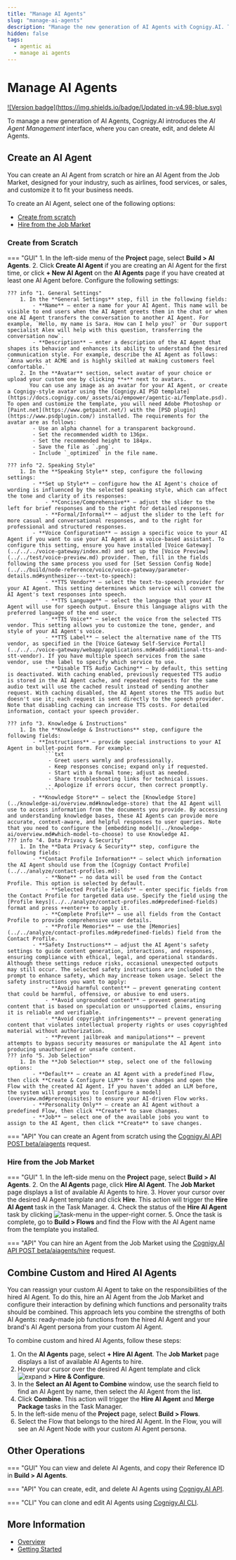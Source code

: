 ```yaml
---
title: "Manage AI Agents"
slug: "manage-ai-agents"
description: "Manage the new generation of AI Agents with Cognigy.AI. The AI Agent Management interface lets you create, edit, and delete AI Agents."
hidden: false
tags:
  - agentic ai
  - manage ai agents
---
```


# Manage AI Agents

[![Version badge](https://img.shields.io/badge/Updated in-v4.98-blue.svg)](../../../release-notes/4.98.md)

To manage a new generation of AI Agents, Cognigy.AI introduces the _AI Agent Management_ interface,
where you can create, edit, and delete AI Agents.

## Create an AI Agent

You can create an AI Agent from scratch or hire an AI Agent from the Job Market, designed for your industry, such as airlines, food services, or sales, and customize it to fit your business needs.

To create an AI Agent, select one of the following options:

- [Create from scratch](#create-from-scratch)
- [Hire from the Job Market](#hire-from-the-job-market)

### Create from Scratch

=== "GUI"
    1. In the left-side menu of the **Project** page, select **Build > AI Agents**.
    2. Click **Create AI Agent** if you are creating an AI Agent for the first time, or click **+ New AI Agent** on the **AI Agents** page if you have created at least one AI Agent before. Configure the following settings:

    ??? info "1. General Settings"
        1. In the **General Settings** step, fill in the following fields:
            - **Name** — enter a name for your AI Agent. This name will be visible to end users when the AI Agent greets them in the chat or when one AI Agent transfers the conversation to another AI Agent. For example, `Hello, my name is Sara. How can I help you?` or `Our support specialist Alex will help with this question, transferring the conversation now`.
            - **Description** — enter a description of the AI Agent that shapes its behavior and enhances its ability to understand the desired communication style. For example, describe the AI Agent as follows: `Anna works at ACME and is highly skilled at making customers feel comfortable.`
        2. In the **Avatar** section, select avatar of your choice or upload your custom one by clicking **+** next to avatars.
           You can use any image as an avatar for your AI Agent, or create a Cognigy-style avatar using the [Cognigy.AI PSD template](https://docs.cognigy.com/_assets/ai/empower/agentic-ai/Template.psd). To open and customize the template, you will need Adobe Photoshop or [Paint.net](https://www.getpaint.net/) with the [PSD plugin](https://www.psdplugin.com/) installed. The requirements for the avatar are as follows:
            - Use an alpha channel for a transparent background.
            - Set the recommended width to 136px.
            - Set the recommended height to 184px.
            - Save the file as `.png`.
            - Include `_optimized` in the file name.

    ??? info "2. Speaking Style"
        1. In the **Speaking Style** step, configure the following settings:
            - **Set up Style** — configure how the AI Agent's choice of wording is influenced by the selected speaking style, which can affect the tone and clarity of its responses:
                - **Concise/Comprehensive** — adjust the slider to the left for brief responses and to the right for detailed responses.
                - **Formal/Informal** — adjust the slider to the left for more casual and conversational responses, and to the right for professional and structured responses.
            - **Voice Configuration** — assign a specific voice to your AI Agent if you want to use your AI Agent as a voice-based assistant. To configure this setting, ensure you have installed [Voice Gateway](../../../voice-gateway/index.md) and set up the [Voice Preview](../../test/voice-preview.md) provider. Then, fill in the fields following the same process you used for [Set Session Config Node](../../build/node-reference/voice/voice-gateway/parameter-details.md#synthesizer---text-to-speech):
                - **TTS Vendor** — select the text-to-speech provider for your AI Agent. This setting determines which service will convert the AI Agent's text responses into speech.
                - **TTS Language** — select the language that your AI Agent will use for speech output. Ensure this language aligns with the preferred language of the end user.
                - **TTS Voice** — select the voice from the selected TTS vendor. This setting allows you to customize the tone, gender, and style of your AI Agent's voice.
                - **TTS Label** — select the alternative name of the TTS vendor, as specified in the [Voice Gateway Self-Service Portal](../../../voice-gateway/webapp/applications.md#add-additional-tts-and-stt-vendor). If you have multiple speech services from the same vendor, use the label to specify which service to use.
                - **Disable TTS Audio Caching** — by default, this setting is deactivated. With caching enabled, previously requested TTS audio is stored in the AI Agent cache, and repeated requests for the same audio text will use the cached result instead of sending another request. With caching disabled, the AI Agent stores the TTS audio but doesn't use it; each request is sent directly to the speech provider. Note that disabling caching can increase TTS costs. For detailed information, contact your speech provider. 

    ??? info "3. Knowledge & Instructions"
        1. In the **Knowledge & Instructions** step, configure the following fields:
            - **Instructions** — provide special instructions to your AI Agent in bullet-point form. For example:
                ```txt
                 - Greet users warmly and professionally.
                 - Keep responses concise; expand only if requested.
                 - Start with a formal tone; adjust as needed.
                 - Share troubleshooting links for technical issues.
                 - Apologize if errors occur, then correct promptly.
                ```
            - **Knowledge Store** — select the [Knowledge Store](../knowledge-ai/overview.md#knowledge-store) that the AI Agent will use to access information from the documents you provide. By accessing and understanding knowledge bases, these AI Agents can provide more accurate, context-aware, and helpful responses to user queries. Note that you need to configure the [embedding model](../knowledge-ai/overview.md#which-model-to-choose) to use Knowledge AI.
    ??? info "4. Data Privacy & Security"
        1. In the **Data Privacy & Security** step, configure the following fields:
            - **Contact Profile Information** — select which information the AI Agent should use from the [Cognigy Contact Profile](../../analyze/contact-profiles.md):
                - **None** — no data will be used from the Contact Profile. This option is selected by default.
                - **Selected Profile Fields** — enter specific fields from the Contact Profile for targeted data use. Specify the field using the [Profile keys](../../analyze/contact-profiles.md#predefined-fields) format and press ++enter++ to apply it.
                - **Complete Profile** — use all fields from the Contact Profile to provide comprehensive user details. 
                - **Profile Memories** — use the [Memories](../../analyze/contact-profiles.md#predefined-fields) field from the Contact Profile.
            - **Safety Instructions** — adjust the AI Agent's safety settings to guide content generation, interactions, and responses, ensuring compliance with ethical, legal, and operational standards. Although these settings reduce risks, occasional unexpected outputs may still occur. The selected safety instructions are included in the prompt to enhance safety, which may increase token usage. Select the safety instructions you want to apply:
                - **Avoid harmful content** — prevent generating content that could be harmful, offensive, or abusive to end users.
                - **Avoid ungrounded content** — prevent generating content that is based on speculation or unsupported claims, ensuring it is reliable and verifiable.
                - **Avoid copyright infringements** — prevent generating content that violates intellectual property rights or uses copyrighted material without authorization.
                - **Prevent jailbreak and manipulations** — prevent attempts to bypass security measures or manipulate the AI Agent into producing unauthorized or unsafe content.
    ??? info "5. Job Selection"
        1. In the **Job Selection** step, select one of the following options:
            - **Default** — create an AI Agent with a predefined Flow, then click **Create & Configure LLM** to save changes and open the Flow with the created AI Agent. If you haven't added an LLM before, the system will prompt you to [configure a model](overview.md#prerequisites) to ensure your AI-driven Flow works.
            - **Personality Only** — create an AI Agent without a predefined Flow, then click **Create** to save changes.
            - **Job** — select one of the available jobs you want to assign to the AI Agent, then click **Create** to save changes.

=== "API"
    You can create an Agent from scratch using the [Cognigy.AI API POST beta/aiagents](https://api-trial.cognigy.ai/openapi#post-/beta/aiagents) request.

### Hire from the Job Market

=== "GUI"
    1. In the left-side menu on the **Project** page, select **Build > AI Agents**.
    2. On the **AI Agents** page, click **Hire AI Agent**. The **Job Market** page displays a list of available AI Agents to hire.
    3. Hover your cursor over the desired AI Agent template and click **Hire**. This action will trigger the **Hire AI Agent** task in the Task Manager.
    4. Check the status of the **Hire AI Agent** task by clicking ![task-menu](../../../_assets/icons/task-menu.svg) in the upper-right corner.
    5. Once the task is complete, go to **Build > Flows**  and find the Flow with the AI Agent name from the template you installed.

=== "API"
    You can hire an Agent from the Job Market using the [Cognigy.AI API POST beta/aiagents/hire](https://api-trial.cognigy.ai/openapi#post-/beta/aiagents/hire) request.

## Combine Custom and Hired AI Agents

You can reassign your custom AI Agent to take on the responsibilities of the hired AI Agent.
To do this, hire an AI Agent from the Job Market
and configure their interaction by defining which functions and personality traits should be combined.
This approach lets you combine the strengths of both AI Agents: ready-made job functions from the hired AI Agent and your brand's AI Agent persona from your custom AI Agent.

To combine custom and hired AI Agents, follow these steps:

1. On the **AI Agents** page, select **+ Hire AI Agent**. The **Job Market** page displays a list of available AI Agents to hire.
2. Hover your cursor over the desired AI Agent template and click ![expand](../../../_assets/icons/expand.svg) **> Hire & Configure**.
3. In the **Select an AI Agent to Combine** window, use the search field to find an AI Agent by name, then select the AI Agent from the list.
4. Click **Combine**. This action will trigger the **Hire AI Agent** and **Merge Package** tasks in the Task Manager.
5. In the left-side menu of the **Project** page, select **Build > Flows**.
6. Select the Flow that belongs to the hired AI Agent. In the Flow, you will see an AI Agent Node with your custom AI Agent persona.

## Other Operations

=== "GUI"
     You can view and delete AI Agents, and copy their Reference ID in **Build > AI Agents**.

=== "API"
    You can create, edit, and delete AI Agents using [Cognigy.AI API](https://api-trial.cognigy.ai/openapi#get-/beta/aiagents).

=== "CLI"
     You can clone and edit AI Agents using [Cognigy.AI CLI](https://github.com/Cognigy/Cognigy-CLI).

## More Information

- [Overview](overview.md)
- [Getting Started](getting-started.md)